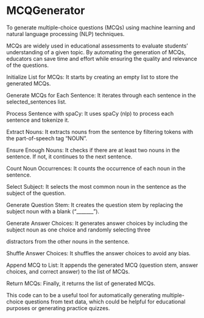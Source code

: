 # MCQGenerator
To generate multiple-choice questions (MCQs) using machine learning and natural language processing (NLP) techniques.

MCQs are widely used in educational assessments to evaluate students’ understanding of a given topic. By automating the generation of MCQs, educators can save time and effort while ensuring the quality and relevance of the questions.

Initialize List for MCQs: It starts by creating an empty list to store the generated MCQs.

Generate MCQs for Each Sentence: It iterates through each sentence in the selected_sentences list.

Process Sentence with spaCy: It uses spaCy (nlp) to process each sentence and tokenize it.

Extract Nouns: It extracts nouns from the sentence by filtering tokens with the part-of-speech tag “NOUN”.

Ensure Enough Nouns: It checks if there are at least two nouns in the sentence. If not, it continues to the next sentence.

Count Noun Occurrences: It counts the occurrence of each noun in the sentence.

Select Subject: It selects the most common noun in the sentence as the subject of the question.

Generate Question Stem: It creates the question stem by replacing the subject noun with a blank (“_______”).

Generate Answer Choices: It generates answer choices by including the subject noun as one choice and randomly selecting three

distractors from the other nouns in the sentence.

Shuffle Answer Choices: It shuffles the answer choices to avoid any bias.

Append MCQ to List: It appends the generated MCQ (question stem, answer choices, and correct answer) to the list of MCQs.

Return MCQs: Finally, it returns the list of generated MCQs.

This code can to be a useful tool for automatically generating multiple-choice questions from text data, which could be helpful for educational purposes or generating practice quizzes. 

